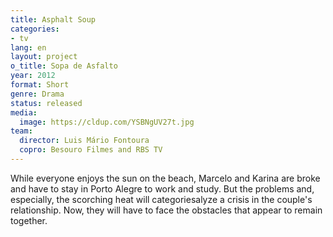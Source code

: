 ```yaml
---
title: Asphalt Soup
categories:
- tv
lang: en
layout: project
o_title: Sopa de Asfalto
year: 2012
format: Short
genre: Drama
status: released
media:
  image: https://cldup.com/YSBNgUV27t.jpg
team:
  director: Luis Mário Fontoura
  copro: Besouro Filmes and RBS TV
---
```


While everyone enjoys the sun on the beach, Marcelo and Karina are broke and have to stay in Porto Alegre to work and study. But the problems and, especially, the scorching heat will categoriesalyze a crisis in the couple's relationship. Now, they will have to face the obstacles that appear to remain together.

